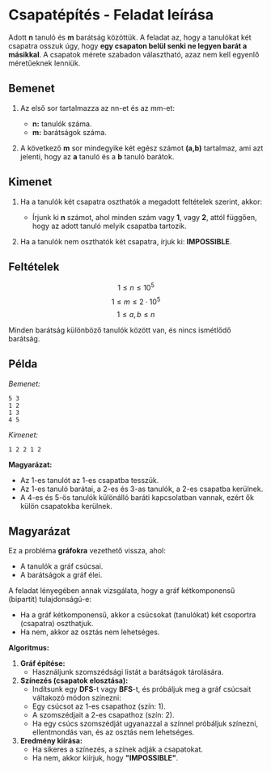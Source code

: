 # Csapatépítés - Feladat leírása

Adott **n** tanuló és **m** barátság közöttük. A feladat az, hogy a tanulókat két csapatra osszuk úgy, hogy **egy csapaton belül senki ne legyen barát a másikkal**. A csapatok mérete szabadon választható, azaz nem kell egyenlő méretűeknek lenniük.

## Bemenet

1. Az első sor tartalmazza az nn-et és az mm-et:

   - **n:** tanulók száma.
   - **m:** barátságok száma.

2. A következő **m** sor mindegyike két egész számot **(a,b)** tartalmaz, ami azt jelenti, hogy az **a** tanuló és a **b** tanuló barátok.

## Kimenet

1. Ha a tanulók két csapatra oszthatók a megadott feltételek szerint, akkor:

   - Írjunk ki **n** számot, ahol minden szám vagy **1**, vagy **2**, attól függően, hogy az adott tanuló melyik csapatba tartozik.

2. Ha a tanulók nem oszthatók két csapatra, írjuk ki: **IMPOSSIBLE**.

## Feltételek

$$1 \leq n \leq 10^5$$
$$1 \leq m \leq 2 \cdot 10^5$$
$$1 \leq a,b \leq n$$

Minden barátság különböző tanulók között van, és nincs ismétlődő barátság.

## Példa

_Bemenet:_

    5 3
    1 2
    1 3
    4 5

_Kimenet:_

    1 2 2 1 2

**Magyarázat:**

- Az 1-es tanulót az 1-es csapatba tesszük.
- Az 1-es tanuló barátai, a 2-es és 3-as tanulók, a 2-es csapatba kerülnek.
- A 4-es és 5-ös tanulók különálló baráti kapcsolatban vannak, ezért ők külön csapatokba kerülnek.

## Magyarázat

Ez a probléma **gráfokra** vezethető vissza, ahol:

- A tanulók a gráf csúcsai.
- A barátságok a gráf élei.

A feladat lényegében annak vizsgálata, hogy a gráf kétkomponensű (bipartit) tulajdonságú-e:

- Ha a gráf kétkomponensű, akkor a csúcsokat (tanulókat) két csoportra (csapatra) oszthatjuk.
- Ha nem, akkor az osztás nem lehetséges.

**Algoritmus:**

1. **Gráf építése:**
   - Használjunk szomszédsági listát a barátságok tárolására.
2. **Színezés (csapatok elosztása):**
   - Indítsunk egy **DFS**-t vagy **BFS**-t, és próbáljuk meg a gráf csúcsait váltakozó módon színezni:
   - Egy csúcsot az 1-es csapathoz (szín: 1).
   - A szomszédjait a 2-es csapathoz (szín: 2).
   - Ha egy csúcs szomszédját ugyanazzal a színnel próbáljuk színezni, ellentmondás van, és az osztás nem lehetséges.
3. **Eredmény kiírása:**
   - Ha sikeres a színezés, a színek adják a csapatokat.
   - Ha nem, akkor kiírjuk, hogy **"IMPOSSIBLE"**.
